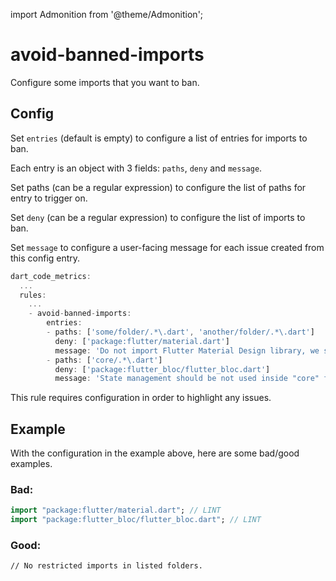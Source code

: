 import Admonition from '@theme/Admonition';

# avoid-banned-imports

Configure some imports that you want to ban.

## Config
Set `entries` (default is empty) to configure a list of entries for imports to ban.

Each entry is an object with 3 fields: `paths`, `deny` and `message`.

Set paths (can be a regular expression) to configure the list of paths for entry to trigger on.

Set `deny` (can be a regular expression) to configure the list of imports to ban.

Set `message` to configure a user-facing message for each issue created from this config entry.

```dart
dart_code_metrics:
  ...
  rules:
    ...
    - avoid-banned-imports:
        entries:
        - paths: ['some/folder/.*\.dart', 'another/folder/.*\.dart']
          deny: ['package:flutter/material.dart']
          message: 'Do not import Flutter Material Design library, we should not depend on it!'
        - paths: ['core/.*\.dart']
          deny: ['package:flutter_bloc/flutter_bloc.dart']
          message: 'State management should be not used inside "core" folder.'
```

<Admonition type="info" icon="" title="NOTE">
This rule requires configuration in order to highlight any issues.
</Admonition>

## Example
With the configuration in the example above, here are some bad/good examples.

### Bad:

```dart
import "package:flutter/material.dart"; // LINT
import "package:flutter_bloc/flutter_bloc.dart"; // LINT
```

### Good:

```dart:
// No restricted imports in listed folders.
```
